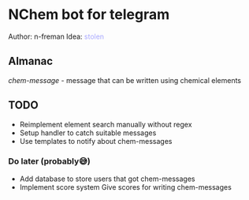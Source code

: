 # NChem bot for telegram

Author: n-freman
Idea: <span style="color: #aaf">stolen</span>

## Almanac

*chem-message* - message that can be written using chemical elements

## TODO

* Reimplement element search manually without regex
* Setup handler to catch suitable messages
* Use templates to notify about chem-messages

### Do later (probably😅)

* Add database to store users that got chem-messages
* Implement score system
    Give scores for writing chem-messages

